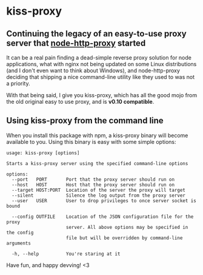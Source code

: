 # kiss-proxy

## Continuing the legacy of an easy-to-use proxy server that [node-http-proxy](http://github.com/nodejitsu/node-http-proxy) started

It can be a real pain finding a dead-simple reverse proxy solution for node applications, what with nginx not being updated on
some Linux distributions (and I don't even want to think about Windows), and node-http-proxy deciding that shipping a nice
command-line utility like they used to was not a priority.

With that being said, I give you kiss-proxy, which has all the good mojo from the old original easy to use proxy, and is
**v0.10 compatible**.

## Using kiss-proxy from the command line
When you install this package with npm, a kiss-proxy binary will become available to you. Using this binary is easy with some simple options:

```
usage: kiss-proxy [options]

Starts a kiss-proxy server using the specified command-line options

options:
  --port   PORT       Port that the proxy server should run on
  --host   HOST       Host that the proxy server should run on
  --target HOST:PORT  Location of the server the proxy will target
  --silent            Silence the log output from the proxy server
  --user   USER       User to drop privileges to once server socket is bound
  
  --config OUTFILE    Location of the JSON configuration file for the proxy
                      server. All above options may be specified in the config
                      file but will be overridden by command-line arguments
  
  -h, --help          You're staring at it
```

Have fun, and happy devving! <3
